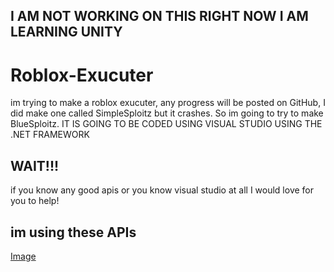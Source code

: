 ## I AM NOT WORKING ON THIS RIGHT NOW I AM LEARNING UNITY


# Roblox-Exucuter
im trying to make a roblox exucuter, any progress will be posted on GitHub, I did make one called SimpleSploitz but it crashes. So im going to try to make BlueSploitz. IT IS GOING TO BE CODED USING VISUAL STUDIO USING THE .NET FRAMEWORK

## WAIT!!!
if you know any good apis or you know visual studio at all I would love for you to help!

## im using these APIs
[Image](https://i.imgur.com/R8HFYdH.png)
